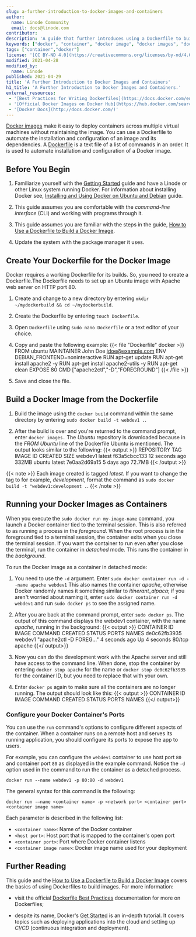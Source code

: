```yaml
---
slug: a-further-introduction-to-docker-images-and-containers
author:
  name: Linode Community
  email: docs@linode.com
contributor:
description: 'A guide that further introduces using a Dockerfile to build Docker Images and Docker Containers and provides examples on your Linode.'
keywords: ["docker", "container", "docker image", "docker images", "docker container", "docker containers"]
tags: ["container","docker"]
license: '[CC BY-ND 4.0](https://creativecommons.org/licenses/by-nd/4.0)'
modified: 2021-04-28
modified_by:
  name: Linode
published: 2021-04-29
title: 'A Further Introduction to Docker Images and Containers'
h1_title: 'A Further Introduction to Docker Images and Containers.'
external_resources:
 - '[Best Practices for Writing Dockerfiles](https://docs.docker.com/engine/userguide/eng-image/dockerfile_best-practices)'
 - '[Official Docker Images on Docker Hub](https://hub.docker.com/search?q=&type=image&image_filter=official&page=1)'
 - '[Docker Docs](http://docs.docker.com/)'
---
```


[Docker images](/docs/applications/containers/how-to-install-docker-and-pull-images-for-container-deployment#pull-docker-images) make it easy to deploy containers across multiple virtual machines without maintaining the image. You can use a Dockerfile to automate the installation and configuration of an image and its dependencies. A [Dockerfile](/docs/guides/applications/containers/how-to-use-dockerfiles) is a text file of a list of commands in an order. It is used to automate installation and configuration of a Docker image.

## Before You Begin

1.  Familiarize yourself with the [Getting Started](/docs/getting-started/) guide and have a Linode or other Linux system running Docker. For information about installing Docker see, [Installing and Using Docker on Ubuntu and Debian](/docs/guides/installing-and-using-docker-on-ubuntu-and-debian/) guide.

2.  This guide assumes you are comfortable with the *command-line interface* (CLI) and working with programs through it.

3.  This guide assumes you are familiar with the steps in the guide, [How to Use a Dockerfile to Build a Docker Image](/docs/guides/applications/containers/how-to-use-dockerfiles).

4.  Update the system with the package manager it uses.

## Create Your Dockerfile for the Docker Image

Docker requires a working Dockerfile for its builds. So, you need to create a Dockerfile.The Dockerfile needs to set up an Ubuntu image with Apache web server on HTTP port 80.

1.  Create and change to a new directory by entering `mkdir ~/mydockerbuild && cd ~/mydockerbuild`.

2.  Create the Dockerfile by entering `touch Dockerfile`.

3.  Open `Dockerfile` using `sudo nano Dockerfile` or a text editor of your choice.

4.  Copy and paste the following example:
    {{< file "Dockerfile" docker >}}
FROM ubuntu
MAINTAINER John Doe jdoe@example.com
ENV DEBIAN_FRONTEND=noninteractive
RUN apt-get update
RUN apt-get install apache2 -y
RUN apt-get install apache2-utils -y
RUN apt-get clean
EXPOSE 80
CMD ["apache2ctl","-D","FOREGROUND"]
{{< /file >}}

5.  Save and close the file.

## Build a Docker Image from the Dockerfile

1.  Build the image using the `docker build` command within the same directory by entering `sudo docker build -t webdev1 .`.

2.  After the build is over and you're returned to the command prompt, enter `docker images.` The *Ubuntu* repository is downloaded because in the *FROM Ubuntu* line of the Dockerfile Ubuntu is mentioned. The output looks similar to the following:
  {{< output >}}
REPOSITORY        TAG          IMAGE ID       CREATED          SIZE
webdev1           latest       f63a5cbcc133   12 seconds ago   332MB
ubuntu            latest       7e0aa2d69a15   5 days ago       72.7MB
{{< /output >}}

{{< note >}}
Each image created is tagged *latest*. If you want to change the tag to for example, *development*, format the command as `sudo docker build -t "webdev1:development .`.
{{< /note >}}

## Running your Docker Images as Containers

When you execute the `sudo docker run my-image-name` command, you launch a Docker container tied to the terminal session. This is also referred to as running a process in the *foreground*. When the root process is in the foreground tied to a terminal session, the container exits when you close the terminal session. If you want the container to run even after you close the terminal, run the container in *detached* mode. This runs the container in the *background*.

To run the Docker image as a container in detached mode:

1.  You need to use the `-d` argument. Enter `sudo docker container run -d --name apache webdev1` This also names the container *apache*, otherwise Docker randomly names it something similar to *itinerant_alpaca*; if you aren't worried about naming it, enter `sudo docker container run -d webdev1` and run `sudo docker ps` to see the assigned name.

2.  After you are back at the command prompt, enter `sudo docker ps`. The output of this command displays the webdev1 container, with the name *apache*, running in the background:
  {{< output >}}
CONTAINER ID IMAGE COMMAND CREATED STATUS PORTS NAMES
de0c62fb3935 webdev1 "apache2ctl -D FOREG…" 4 seconds ago Up 4 seconds 80/tcp apache
{{</ output>}}

3.  Now you can do the development work with the Apache server and still have access to the command line. When done, stop the container by entering `docker stop apache` for the name or `docker stop de0c62fb3935` for the container ID, but you need to replace that with your own.

4.  Enter `docker ps` again to make sure all the containers are no longer running. The output should look like this:
  {{< output >}}
CONTAINER ID IMAGE COMMAND CREATED STATUS PORTS NAMES
{{</ output>}}

### Configure your Docker Container's Ports

You can use the `run` command's options to configure different aspects of the container. When a container runs on a remote host and serves its running application, you should configure its ports to expose the app to users.

For example, you can configure the `webdev1` container to use host port `80` and container port `80` as displayed in the example command. Notice the `-d` option used in the command to run the container as a detached process.

    docker run --name webdev1 -p 80:80 -d webdev1

The general syntax for this command is the following:

    docker run -–name <container name> -p <network port> <container port> <container image name>

Each parameter is described in the following list:

- `<container name>`: Name of the Docker container
- `<host port>`: Host port that is mapped to the container's open port
- `<container port>`: Port where Docker container listens
- `<container image name>`: Docker image name used for your deployment

## Further Reading

This guide and the [How to Use a Dockerfile to Build a Docker Image](/docs/guides/applications/containers/how-to-use-dockerfiles) covers the basics of using Dockerfiles to build images. For more information:

-   visit the official [Dockerfile Best Practices](https://docs.docker.com/engine/userguide/eng-image/dockerfile_best-practices/) documentation for more on Dockerfiles;

-   despite its name, Docker's [Get Started](https://docs.docker.com/get-started/) is an in-depth tutorial. It covers topics such as deploying applications into the cloud and setting up *CI/CD* (continuous integration and deployment).